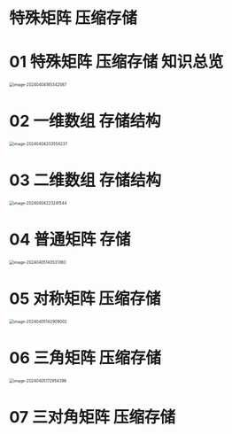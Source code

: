 # 特殊矩阵 压缩存储 



# 01 特殊矩阵 压缩存储 知识总览

<img src="https://cvp.oss-cn-shanghai.aliyuncs.com/picgo/202404041853660.png" alt="image-20240404185342587" style="zoom:50%;" />



# 02 一维数组 存储结构

<img src="https://cvp.oss-cn-shanghai.aliyuncs.com/picgo/202404042035366.png" alt="image-20240404203554237" style="zoom:50%;" />



# 03 二维数组 存储结构

<img src="https://cvp.oss-cn-shanghai.aliyuncs.com/picgo/202404042232003.png" alt="image-20240404223241544" style="zoom:50%;" />



# 04 普通矩阵 存储

<img src="https://cvp.oss-cn-shanghai.aliyuncs.com/picgo/202404051435528.png" alt="image-20240405143531360" style="zoom:50%;" />



# 05 对称矩阵 压缩存储

<img src="https://cvp.oss-cn-shanghai.aliyuncs.com/picgo/202404051429740.png" alt="image-20240405142909002" style="zoom:50%;" />



# 06 三角矩阵 压缩存储

<img src="https://cvp.oss-cn-shanghai.aliyuncs.com/picgo/202404051729586.png" alt="image-20240405172954398" style="zoom:50%;" />



# 07 三对角矩阵 压缩存储
